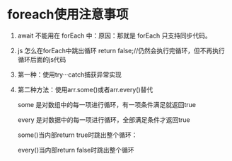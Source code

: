 # foreach使用注意事项

1. await 不能用在 forEach 中：原因：那就是 forEach 只支持同步代码。

2. js 怎么在forEach中跳出循环
return false;//仍然会执行完循环，但不再执行循环后面的js代码

3. 第一种：使用try···catch捕获异常实现

4. 第二种方法：使用arr.some()或者arr.every()替代

   some 是对数组中的每一项进行循环，有一项条件满足就返回true

   every 是对数据中的每一项进行循环，全部满足条件才返回true

   some()当内部return true时跳出整个循环：

   every()当内部return false时跳出整个循环

